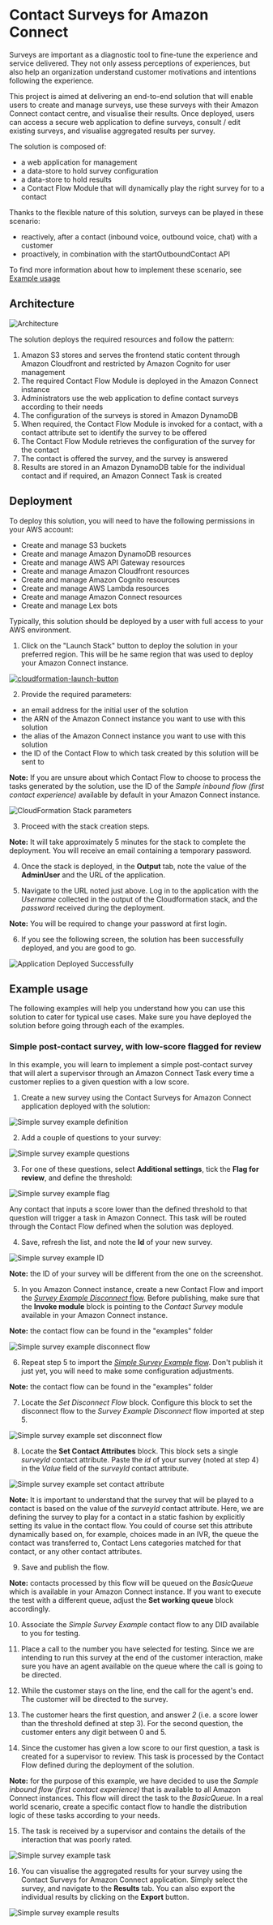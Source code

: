 # Contact Surveys for Amazon Connect

Surveys are important as a diagnostic tool to fine-tune the experience and service delivered. They not only assess perceptions of experiences, but also help an organization understand customer motivations and intentions following the experience.

This project is aimed at delivering an end-to-end solution that will enable users to create and manage surveys, use these surveys with their Amazon Connect contact centre, and visualise their results.
Once deployed, users can access a secure web application to define surveys, consult / edit existing surveys, and visualise aggregated results per survey.

The solution is composed of:
- a web application for management
- a data-store to hold survey configuration
- a data-store to hold results
- a Contact Flow Module that will dynamically play the right survey for to a contact

Thanks to the flexible nature of this solution, surveys can be played in these scenario:
- reactively, after a contact (inbound voice, outbound voice, chat) with a customer
- proactively, in combination with the startOutboundContact API

To find more information about how to implement these scenario, see [Example usage](#example-usage) 

## Architecture

![Architecture](/img/Architecture.png)

The solution deploys the required resources and follow the pattern:

1. Amazon S3 stores and serves the frontend static content through Amazon Cloudfront and restricted by Amazon Cognito for user management
2. The required Contact Flow Module is deployed in the Amazon Connect instance
3. Administrators use the web application to define contact surveys according to their needs
4. The configuration of the surveys is stored in Amazon DynamoDB
5. When required, the Contact Flow Module is invoked for a contact, with a contact attribute set to identify the survey to be offered
6. The Contact Flow Module retrieves the configuration of the survey for the contact
7. The contact is offered the survey, and the survey is answered
8. Results are stored in an Amazon DynamoDB table for the individual contact and if required, an Amazon Connect Task is created

## Deployment

To deploy this solution, you will need to have the following permissions in your AWS account:
- Create and manage S3 buckets
- Create and manage Amazon DynamoDB resources
- Create and manage AWS API Gateway resources
- Create and manage Amazon Cloudfront resources
- Create and manage Amazon Cognito resources
- Create and manage AWS Lambda resources
- Create and manage Amazon Connect resources
- Create and manage Lex bots

Typically, this solution should be deployed by a user with full access to your AWS environment.

1. Click on the "Launch Stack" button to deploy the solution in your preferred region. This will be he same region that was used to deploy your Amazon Connect instance.

[![cloudformation-launch-button](img/cloudformation-launch-stack.png)](https://console.aws.amazon.com/cloudformation/home?#/stacks/new?stackName=Production&templateURL=https://aws-contact-center-blog.s3.us-west-2.amazonaws.com/amazon-connect-post-call-surveys/contact-surveys-amazon-connect.yaml)

2. Provide the required parameters:
- an email address for the initial user of the solution
- the ARN of the Amazon Connect instance you want to use with this solution
- the alias of the Amazon Connect instance you want to use with this solution
- the ID of the Contact Flow to which task created by this solution will be sent to

**Note:** If you are unsure about which Contact Flow to choose to process the tasks generated by the solution, use the ID of the *Sample inbound flow (first contact experience)* available by default in your Amazon Connect instance.

![CloudFormation Stack parameters](/img/cf-stack-params.png)

3. Proceed with the stack creation steps.

**Note:** It will take approximately 5 minutes for the stack to complete the deployment. You will receive an email containing a temporary password.

4. Once the stack is deployed, in the **Output** tab, note the value of the **AdminUser** and the URL of the application.

5. Navigate to the URL noted just above. Log in to the application with the *Username* collected in the output of the Cloudformation stack, and the *password* received during the  deployment.

**Note:** You will be required to change your password at first login.

6. If you see the following screen, the solution has been successfully deployed, and you are good to go.

![Application Deployed Successfully](/img/application-deploy-success.png)

## Example usage

The following examples will help you understand how you can use this solution to cater for typical use cases. Make sure you have deployed the solution before going through each of the examples.

### Simple post-contact survey, with low-score flagged for review

In this example, you will learn to implement a simple post-contact survey that will alert a supervisor through an Amazon Connect Task every time a customer replies to a given question with a low score.

1. Create a new survey using the Contact Surveys for Amazon Connect application deployed with the solution:

![Simple survey example definition](/img/simple-survey-example-definition.png)

2. Add a couple of questions to your survey:

![Simple survey example questions](/img/simple-survey-example-questions.png)

3. For one of these questions, select **Additional settings**, tick the **Flag for review**, and define the threshold:

![Simple survey example flag](/img/simple-survey-example-flag.png)

Any contact that inputs a score lower than the defined threshold to that question will trigger a task in Amazon Connect. This task will be routed through the Contact Flow defined when the solution was deployed.

4. Save, refresh the list, and note the **Id** of your new survey.

![Simple survey example ID](/img/simple-survey-example-id.png)

**Note:** the ID of your survey will be different from the one on the screenshot.

5. In you Amazon Connect instance, create a new Contact Flow and import the [*Survey Example Disconnect* flow](/examples/1-Survey%20Example%20Disconnect). Before publishing, make sure that the **Invoke module** block is pointing to the *Contact Survey* module available in your Amazon Connect instance.

**Note:** the contact flow can be found in the "examples" folder

![Simple survey example disconnect flow](/img/simple-survey-example-disconnect-flow.png)

6. Repeat step 5 to import the [*Simple Survey Example* flow](/examples/2-Simple%20Survey%20Example). Don't publish it just yet, you will need to make some configuration adjustments.

**Note:** the contact flow can be found in the "examples" folder

7. Locate the *Set Disconnect Flow* block. Configure this block to set the disconnect flow to the *Survey Example Disconnect* flow imported at step 5.

![Simple survey example set disconnect flow](/img/simple-survey-example-inbound-flow-1.png)

8. Locate the **Set Contact Attributes** block. This block sets a single *surveyId* contact attribute. Paste the *id* of your survey (noted at step 4) in the *Value* field of the *surveyId* contact attribute.

![Simple survey example set contact attribute](/img/simple-survey-example-inbound-flow-2.png)

**Note:** It is important to understand that the survey that will be played to a contact is based on the value of the *surveyId* contact attribute. Here, we are defining the survey to play for a contact in a static fashion by explicitly setting its value in the contact flow. You could of course set this attribute dynamically based on, for example, choices made in an IVR, the queue the contact was transferred to, Contact Lens categories matched for that contact, or any other contact attributes.

9. Save and publish the flow.

**Note:** contacts processed by this flow will be queued on the *BasicQueue* which is available in your Amazon Connect instance. If you want to execute the test with a different queue, adjust the **Set working queue** block accordingly.

10. Associate the *Simple Survey Example* contact flow to any DID available to you for testing.

11. Place a call to the number you have selected for testing. Since we are intending to run this survey at the end of the customer interaction, make sure you have an agent available on the queue where the call is going to be directed.

12. While the customer stays on the line, end the call for the agent's end. The customer will be directed to the survey.

13. The customer hears the first question, and answer *2* (i.e. a score lower than the threshold defined at step 3). For the second question, the customer enters any digit between 0 and 5.

14. Since the customer has given a low score to our first question, a task is created for a supervisor to review. This task is processed by the Contact Flow defined during the deployment of the solution.

**Note:** for the purpose of this example, we have decided to use the *Sample inbound flow (first contact experience)* that is available to all Amazon Connect instances. This flow will direct the task to the *BasicQueue*. In a real world scenario, create a specific contact flow to handle the distribution logic of these tasks according to your needs.

15. The task is received by a supervisor and contains the details of the interaction that was poorly rated.

![Simple survey example task](/img/simple-survey-example-task-description.png)

16. You can visualise the aggregated results for your survey using the Contact Surveys for Amazon Connect application. Simply select the survey, and navigate to the **Results** tab. You can also export the individual results by clicking on the **Export** button.

![Simple survey example results](/img/simple-survey-example-results.png)
